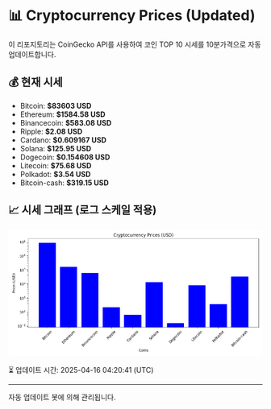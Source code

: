
# 📊 Cryptocurrency Prices (Updated)

이 리포지토리는 CoinGecko API를 사용하여 코인 TOP 10 시세를 10분가격으로 자동 업데이트합니다.

## 💰 현재 시세
- Bitcoin: **$83603 USD**
- Ethereum: **$1584.58 USD**
- Binancecoin: **$583.08 USD**
- Ripple: **$2.08 USD**
- Cardano: **$0.609167 USD**
- Solana: **$125.95 USD**
- Dogecoin: **$0.154608 USD**
- Litecoin: **$75.68 USD**
- Polkadot: **$3.54 USD**
- Bitcoin-cash: **$319.15 USD**

## 📈 시세 그래프 (로그 스케일 적용)
![Crypto Prices](crypto_prices.png)

⏳ 업데이트 시간: 2025-04-16 04:20:41 (UTC)

---
자동 업데이트 봇에 의해 관리됩니다.
